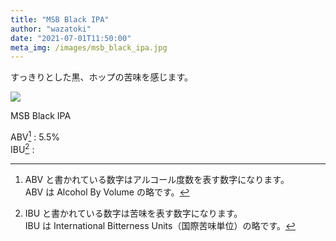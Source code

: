 ```yaml
---
title: "MSB Black IPA"
author: "wazatoki"
date: "2021-07-01T11:50:00"
meta_img: /images/msb_black_ipa.jpg
---
```


すっきりとした黒、ホップの苦味を感じます。

<div class="figure">

![](/images/msb_black_ipa.jpg)

<p class="caption">MSB Black IPA</p>

</div>

ABV[^1] : 5.5%  
IBU[^2] : 


[^1]:ABV と書かれている数字はアルコール度数を表す数字になります。  
ABV は Alcohol By Volume の略です。

[^2]:IBU と書かれている数字は苦味を表す数字になります。  
IBU は International Bitterness Units（国際苦味単位）の略です。
